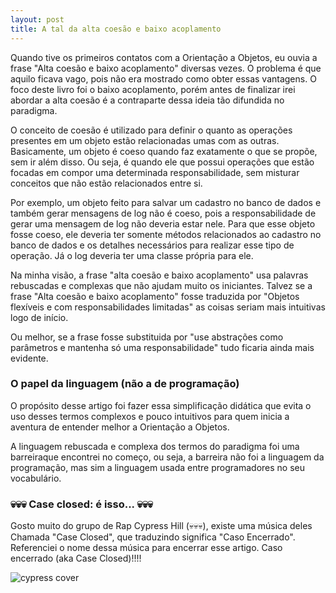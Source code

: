 ```yaml
---
layout: post
title: A tal da alta coesão e baixo acoplamento
---
```


Quando tive os primeiros contatos com a Orientação a Objetos, eu ouvia a frase "Alta coesão e baixo acoplamento" diversas vezes. O problema é que aquilo ficava vago, pois não era mostrado como obter essas vantagens. O foco deste livro foi o baixo acoplamento, porém antes de finalizar irei abordar a alta coesão é a contraparte dessa ideia tão difundida no paradigma. 

O conceito de coesão é utilizado para definir o quanto as operações presentes em um objeto estão relacionadas umas com as outras. Basicamente, um objeto é coeso quando faz exatamente o que se propõe, sem ir além disso. Ou seja, é quando ele que possui operações que estão focadas em compor uma determinada responsabilidade, sem misturar conceitos que não estão relacionados entre si.

Por exemplo, um objeto feito para salvar um cadastro no banco de dados e também gerar mensagens de log não é coeso, pois a responsabilidade de gerar uma mensagem de log não deveria estar nele. Para que esse objeto fosse coeso, ele deveria ter somente métodos relacionados ao cadastro no banco de dados e os detalhes necessários para realizar esse tipo de operação. Já o log deveria ter uma classe própria para ele.

Na minha visão, a frase "alta coesão e baixo acoplamento" usa palavras rebuscadas e complexas que não ajudam muito os iniciantes. Talvez se a frase "Alta coesão e baixo acoplamento" fosse traduzida por "Objetos flexíveis e com responsabilidades limitadas" as coisas seriam mais intuitivas logo de início. 

Ou melhor, se a frase fosse substituida por "use abstrações como parâmetros e mantenha só uma responsabilidade" tudo ficaria ainda mais evidente. 

### O papel da linguagem (não a de programação)

O propósito desse artigo foi fazer essa simplificação didática que evita o uso desses termos complexos e pouco intuitivos para quem inicia a aventura de entender melhor a Orientação a Objetos. 

A linguagem rebuscada e complexa dos termos do paradigma foi uma barreiraque encontrei no começo, ou seja, a barreira não foi a linguagem da programação, mas sim a linguagem usada entre programadores no seu vocabulário.

### 💀💀💀 Case closed: é isso... 💀💀💀

Gosto muito do grupo de Rap Cypress Hill (💀💀💀), existe uma música deles Chamada "Case Closed", que traduzindo significa "Caso Encerrado". Referenciei o nome dessa música para encerrar esse artigo. Caso encerrado (aka Case Closed)!!!!

![cypress cover](https://i.scdn.co/image/ab67616d0000b2734e51c518e787896bc8cdb1a5)